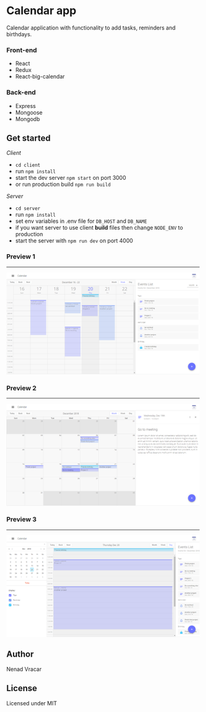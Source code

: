 # Calendar app
Calendar application with functionality to add tasks, reminders and birthdays.

### Front-end
  - React
  - Redux
  - React-big-calendar
  
### Back-end
  - Express
  - Mongoose
  - Mongodb

## Get started
*Client*
  - `cd client`
  - run `npm install`
  - start the dev server `npm start` on port 3000
  - or run production build `npm run build`

*Server*
  - `cd server`
  - run `npm install`
  - set env variables in .env file for `DB_HOST` and `DB_NAME`
  - if you want server to use client **build** files then change `NODE_ENV` to production
  - start the server with `npm run dev` on port 4000

### Preview 1
---
![Preview](https://github.com/nenadV91/Calendar/blob/previews/home_1.png?raw=true "Home preview 1")

### Preview 2
---
![Preview](https://github.com/nenadV91/Calendar/blob/previews/home_2.png?raw=true "Home preview 2")

### Preview 3
---
![Preview](https://github.com/nenadV91/Calendar/blob/previews/home_3.png?raw=true "Home preview 3")

## Author
Nenad Vracar

## License
Licensed under MIT
